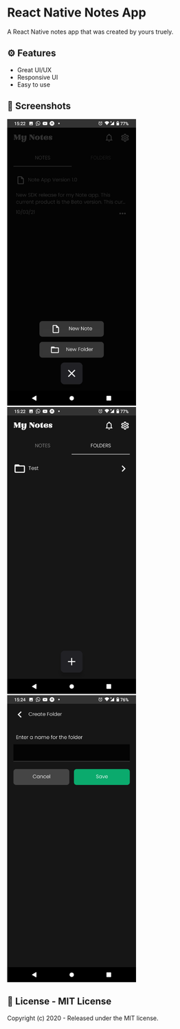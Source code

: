 # React Native Notes App

A React Native notes app that was created by yours truely.

## ⚙ Features

- Great UI/UX
- Responsive UI
- Easy to use

## 📸 Screenshots

<img src="./assets/screenshots/Screenshot_20211003-152239_orkz7n.png" alt="drawing" width="300"/>
<img src="./assets/screenshots/Screenshot_20211003-152249_gdhpjx.png" alt="drawing" width="300"/>
<img src="./assets/screenshots/Screenshot_20211003-152439_dcpykn.png" alt="drawing" width="300"/>

## 🧾 License - MIT License

Copyright (c) 2020 - Released under the MIT license.
